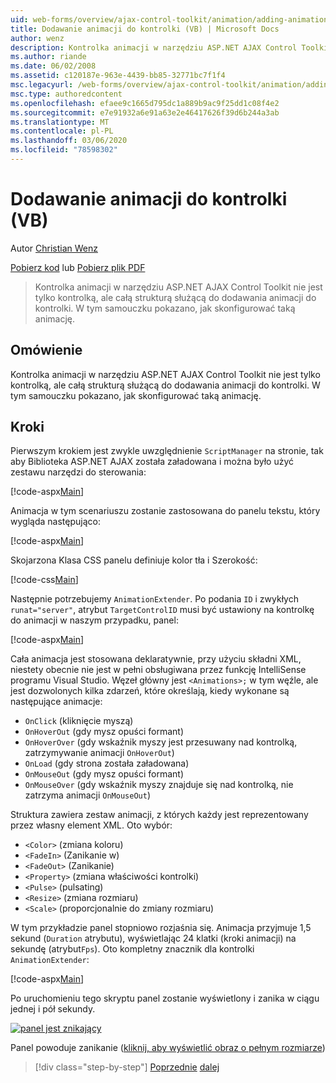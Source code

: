 ```yaml
---
uid: web-forms/overview/ajax-control-toolkit/animation/adding-animation-to-a-control-vb
title: Dodawanie animacji do kontrolki (VB) | Microsoft Docs
author: wenz
description: Kontrolka animacji w narzędziu ASP.NET AJAX Control Toolkit nie jest tylko kontrolką, ale całą strukturą służącą do dodawania animacji do kontrolki. W tym samouczku pokazano, jak...
ms.author: riande
ms.date: 06/02/2008
ms.assetid: c120187e-963e-4439-bb85-32771bc7f1f4
msc.legacyurl: /web-forms/overview/ajax-control-toolkit/animation/adding-animation-to-a-control-vb
msc.type: authoredcontent
ms.openlocfilehash: efaee9c1665d795dc1a889b9ac9f25dd1c08f4e2
ms.sourcegitcommit: e7e91932a6e91a63e2e46417626f39d6b244a3ab
ms.translationtype: MT
ms.contentlocale: pl-PL
ms.lasthandoff: 03/06/2020
ms.locfileid: "78598302"
---
```

# <a name="adding-animation-to-a-control-vb"></a>Dodawanie animacji do kontrolki (VB)

Autor [Christian Wenz](https://github.com/wenz)

[Pobierz kod](https://download.microsoft.com/download/f/9/a/f9a26acd-8df4-4484-8a18-199e4598f411/Animation1.vb.zip) lub [Pobierz plik PDF](https://download.microsoft.com/download/6/7/1/6718d452-ff89-4d3f-a90e-c74ec2d636a3/animation1VB.pdf)

> Kontrolka animacji w narzędziu ASP.NET AJAX Control Toolkit nie jest tylko kontrolką, ale całą strukturą służącą do dodawania animacji do kontrolki. W tym samouczku pokazano, jak skonfigurować taką animację.

## <a name="overview"></a>Omówienie

Kontrolka animacji w narzędziu ASP.NET AJAX Control Toolkit nie jest tylko kontrolką, ale całą strukturą służącą do dodawania animacji do kontrolki. W tym samouczku pokazano, jak skonfigurować taką animację.

## <a name="steps"></a>Kroki

Pierwszym krokiem jest zwykle uwzględnienie `ScriptManager` na stronie, tak aby Biblioteka ASP.NET AJAX została załadowana i można było użyć zestawu narzędzi do sterowania:

[!code-aspx[Main](adding-animation-to-a-control-vb/samples/sample1.aspx)]

Animacja w tym scenariuszu zostanie zastosowana do panelu tekstu, który wygląda następująco:

[!code-aspx[Main](adding-animation-to-a-control-vb/samples/sample2.aspx)]

Skojarzona Klasa CSS panelu definiuje kolor tła i Szerokość:

[!code-css[Main](adding-animation-to-a-control-vb/samples/sample3.css)]

Następnie potrzebujemy `AnimationExtender`. Po podania `ID` i zwykłych `runat="server"`, atrybut `TargetControlID` musi być ustawiony na kontrolkę do animacji w naszym przypadku, panel:

[!code-aspx[Main](adding-animation-to-a-control-vb/samples/sample4.aspx)]

Cała animacja jest stosowana deklaratywnie, przy użyciu składni XML, niestety obecnie nie jest w pełni obsługiwana przez funkcję IntelliSense programu Visual Studio. Węzeł główny jest `<Animations>;` w tym węźle, ale jest dozwolonych kilka zdarzeń, które określają, kiedy wykonane są następujące animacje:

- `OnClick` (kliknięcie myszą)
- `OnHoverOut` (gdy mysz opuści formant)
- `OnHoverOver` (gdy wskaźnik myszy jest przesuwany nad kontrolką, zatrzymywanie animacji `OnHoverOut`)
- `OnLoad` (gdy strona została załadowana)
- `OnMouseOut` (gdy mysz opuści formant)
- `OnMouseOver` (gdy wskaźnik myszy znajduje się nad kontrolką, nie zatrzyma animacji `OnMouseOut`)

Struktura zawiera zestaw animacji, z których każdy jest reprezentowany przez własny element XML. Oto wybór:

- `<Color>` (zmiana koloru)
- `<FadeIn>` (Zanikanie w)
- `<FadeOut>` (Zanikanie)
- `<Property>` (zmiana właściwości kontrolki)
- `<Pulse>` (pulsating)
- `<Resize>` (zmiana rozmiaru)
- `<Scale>` (proporcjonalnie do zmiany rozmiaru)

W tym przykładzie panel stopniowo rozjaśnia się. Animacja przyjmuje 1,5 sekund (`Duration` atrybutu), wyświetlając 24 klatki (kroki animacji) na sekundę (atrybut`Fps`). Oto kompletny znacznik dla kontrolki `AnimationExtender`:

[!code-aspx[Main](adding-animation-to-a-control-vb/samples/sample5.aspx)]

Po uruchomieniu tego skryptu panel zostanie wyświetlony i zanika w ciągu jednej i pół sekundy.

[![panel jest znikający](adding-animation-to-a-control-vb/_static/image2.png)](adding-animation-to-a-control-vb/_static/image1.png)

Panel powoduje zanikanie ([kliknij, aby wyświetlić obraz o pełnym rozmiarze](adding-animation-to-a-control-vb/_static/image3.png))

> [!div class="step-by-step"]
> [Poprzednie](dynamically-controlling-updatepanel-animations-cs.md)
> [dalej](executing-several-animations-at-the-same-time-vb.md)

